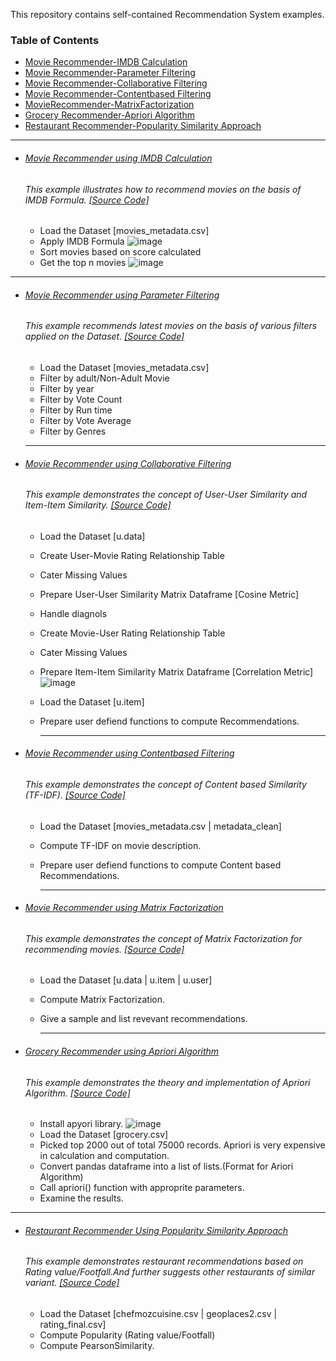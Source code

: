 This repository contains self-contained Recommendation System examples.

### Table of Contents
  - <a href='#movie-recommender-using-imdb-calculation'>Movie Recommender-IMDB Calculation</a> 
  - <a href='#movie-recommender-using-parameter-filtering'>Movie Recommender-Parameter Filtering</a> 
  - <a href='#movie-recommender-using-collaborative-filtering'>Movie Recommender-Collaborative Filtering</a> 
  - <a href='#movie-recommender-using-contentbased-filtering'>Movie Recommender-Contentbased Filtering</a> 
  - <a href='#movie-recommender-using-matrix-factorization'>MovieRecommender-MatrixFactorization</a>
  - <a href='#grocery-recommender-using-apriori-algorithm'>Grocery Recommender-Apriori Algorithm</a> 
  - <a href='#restaurant-recommender-using-popularity-similarity-approach'>Restaurant Recommender-Popularity Similarity Approach</a>

  
  
 <hr>
 
- ###### [Movie Recommender using IMDB Calculation](https://github.com/rahulvaish/RecommendationSystems-Python/tree/RecommendationSystems/MovieRecommender-IMDB) 
   ###### This example illustrates how to recommend movies on the basis of IMDB Formula. [[Source Code]](https://github.com/rahulvaish/RecommendationSystems-Python/tree/RecommendationSystems/MovieRecommender-IMDB)  
   * Load the Dataset [movies_metadata.csv]
   * Apply IMDB Formula
   ![image](https://user-images.githubusercontent.com/689226/50198368-53956c00-0371-11e9-9fc4-e5c082c351af.png)
   * Sort movies based on score calculated 
   * Get the top n movies
   ![image](https://user-images.githubusercontent.com/689226/50198225-a6baef00-0370-11e9-8a19-5e33f59090f8.png)

    
 <hr>
 
- ###### [Movie Recommender using Parameter Filtering](https://github.com/rahulvaish/RecommendationSystems-Python/tree/RecommendationSystems/MovieRecommender-ParameterFiltering)
   ###### This example recommends latest movies on the basis of various filters applied on the Dataset. [[Source Code]](https://github.com/rahulvaish/RecommendationSystems-Python/tree/RecommendationSystems/MovieRecommender-ParameterFiltering)
  * Load the Dataset [movies_metadata.csv]
  * Filter by adult/Non-Adult Movie
  * Filter by year
  * Filter by Vote Count
  * Filter by Run time
  * Filter by Vote Average
  * Filter by Genres
 
 
  <hr>
  
- ###### [Movie Recommender using Collaborative Filtering](https://github.com/rahulvaish/RecommendationSystems-Python/tree/RecommendationSystems/MovieRecommender-CollaborativeFiltering)
   ###### This example demonstrates the concept of User-User Similarity and Item-Item Similarity. [[Source Code]](https://github.com/rahulvaish/RecommendationSystems-Python/tree/RecommendationSystems/MovieRecommender-CollaborativeFiltering)
  * Load the Dataset [u.data]
  * Create User-Movie Rating Relationship Table
  * Cater Missing Values
  * Prepare User-User Similarity Matrix Dataframe [Cosine Metric]
  * Handle diagnols
  * Create Movie-User Rating Relationship Table
  * Cater Missing Values
  * Prepare Item-Item Similarity Matrix Dataframe [Correlation Metric] 
  ![image](https://user-images.githubusercontent.com/689226/51094920-d970cf80-17d6-11e9-9c60-647d190a0982.png)
  * Load the Dataset [u.item]
  * Prepare user defiend functions to compute Recommendations.
 

    <hr>
    
- ###### [Movie Recommender using Contentbased Filtering](https://github.com/rahulvaish/RecommendationSystems-Python/tree/RecommendationSystems/MovieRecommender-ContentBased)
   ###### This example demonstrates the concept of Content based Similarity (TF-IDF). [[Source Code]](  https://github.com/rahulvaish/RecommendationSystems-Python/tree/RecommendationSystems/MovieRecommender-ContentBased)
  * Load the Dataset [movies_metadata.csv | metadata_clean]
  * Compute TF-IDF on movie description.
  * Prepare user defiend functions to compute Content based Recommendations.
 
    <hr>
    
- ###### [Movie Recommender using Matrix Factorization](https://github.com/rahulvaish/RecommendationSystems-Python/tree/RecommendationSystems/MovieRecommender-MatrixFactorization)
   ###### This example demonstrates the concept of Matrix Factorization for recommending movies. [[Source Code]](  https://github.com/rahulvaish/RecommendationSystems-Python/tree/RecommendationSystems/MovieRecommender-MatrixFactorization)
  * Load the Dataset [u.data | u.item | u.user]
  * Compute Matrix Factorization.
  * Give a sample and list revevant recommendations.
 
    <hr>
    
- ###### [Grocery Recommender using Apriori Algorithm](https://github.com/rahulvaish/RecommendationSystems-Python/tree/RecommendationSystems/GroceryRecommender-Apriori)
   ###### This example demonstrates the theory and implementation of Apriori Algorithm. [[Source Code]](https://github.com/rahulvaish/RecommendationSystems-Python/tree/RecommendationSystems/GroceryRecommender-Apriori)
  * Install apyori library.
  ![image](https://user-images.githubusercontent.com/689226/51730299-f5a92200-209c-11e9-8106-e5388934ae10.png)
  * Load the Dataset [grocery.csv]
  * Picked top 2000 out of total 75000 records. Apriori is very expensive in calculation and computation.
  * Convert pandas dataframe into a list of lists.(Format for Ariori Algorithm)
  * Call apriori() function with approprite parameters.
  * Examine the results.

<hr>

- ###### [Restaurant Recommender Using Popularity Similarity Approach](https://github.com/rahulvaish/RecommendationSystems-Python/tree/RecommendationSystems/RestaurantRecommender-PopularitySimilarityBased)
   ###### This example demonstrates restaurant recommendations based on Rating value/Footfall.And further suggests other restaurants of similar variant. [[Source Code]](https://github.com/rahulvaish/RecommendationSystems-Python/tree/RecommendationSystems/RestaurantRecommender-PopularitySimilarityBased)
  * Load the Dataset [chefmozcuisine.csv | geoplaces2.csv | rating_final.csv]
  * Compute Popularity (Rating value/Footfall)
  * Compute PearsonSimilarity.
 

